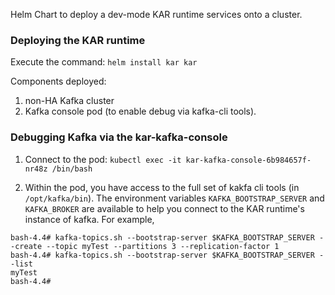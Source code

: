 Helm Chart to deploy a dev-mode KAR runtime services onto a cluster.

### Deploying the KAR runtime

Execute the command: `helm install kar kar`

Components deployed:
1. non-HA Kafka cluster
2. Kafka console pod (to enable debug via kafka-cli tools).

### Debugging Kafka via the kar-kafka-console

1. Connect to the pod: `kubectl exec -it kar-kafka-console-6b984657f-nr48z /bin/bash`

2. Within the pod, you have access to the full set of kakfa cli tools (in `/opt/kafka/bin`).
The environment variables `KAFKA_BOOTSTRAP_SERVER` and `KAFKA_BROKER` are available to
help you connect to the KAR runtime's instance of kafka.  For example,
```
bash-4.4# kafka-topics.sh --bootstrap-server $KAFKA_BOOTSTRAP_SERVER --create --topic myTest --partitions 3 --replication-factor 1 
bash-4.4# kafka-topics.sh --bootstrap-server $KAFKA_BOOTSTRAP_SERVER --list 
myTest
bash-4.4#
```
